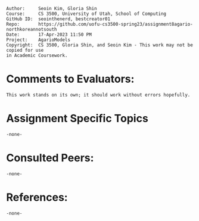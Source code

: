 ﻿```
Author:		Seoin Kim, Gloria Shin
Course:     CS 3500, University of Utah, School of Computing
GitHub ID:  seointhenerd, bestcreator01
Repo:       https://github.com/uofu-cs3500-spring23/assignment8agario-northkoreannotsouth
Date:       17-Apr-2023 11:50 PM
Project:    AgarioModels
Copyright:  CS 3500, Gloria Shin, and Seoin Kim - This work may not be copied for use 
in Academic Coursework.
```

# Comments to Evaluators:

	This work stands on its own; it should work without errors hopefully.

# Assignment Specific Topics

	-none-

# Consulted Peers:

	-none-

# References:
	
	-none-